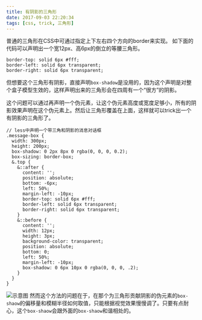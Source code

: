 ```yaml
---
title: 有阴影的三角形
date: 2017-09-03 22:20:34
tags: [css, trick, 三角形]
---
```

普通的三角形在CSS中可通过指定上下左右四个方向的border来实现。
如下面的代码可以声明出一个宽12px、高6px的倒立的等腰三角形。
```
border-top: solid 6px #fff;
border-left: solid 6px transparent;
border-right: solid 6px transparent;
```
但想要这个三角形有阴影，直接声明`box-shadow`是没用的，因为这个声明是对整个盒子模型生效的，这样声明出来的三角形会在四周有一个“很方”的阴影。

这个问题可以通过再声明一个伪元素，让这个伪元素高度或宽度足够小，所有的阴影效果声明在这个伪元素上。然后让三角形覆盖在上面，这样就可以trick出一个有阴影的三角形了。
```
// less中声明一个带三角和阴影的消息对话框
.message-box {
  width: 300px;
  height: 200px;
  box-shadow: 0 2px 8px 0 rgba(0, 0, 0, 0.2);
  box-sizing: border-box;
  &.top {
    &::after {
      content: '';
      position: absolute;
      bottom: -6px;
      left: 50%;
      margin-left: -10px;
      border-top: solid 6px #fff;
      border-left: solid 6px transparent;
      border-right: solid 6px transparent;
    }
    &::before {
      content: '';
      width: 12px;
      height: 3px;
      background-color: transparent;
      position: absolute;
      bottom: 0;
      left: 50%;
      margin-left: -10px;
      box-shadow: 0 6px 10px 0 rgba(0, 0, 0, .2);
    }
  }
}
```
![示意图](http://zoneke-img.b0.upaiyun.com/5f360db06ff47bfb370c787a116eaa9b.jpeg)
然而这个方法的问题在于，在那个为三角形贡献阴影的伪元素的`box-shaow`的偏移量和模糊半径如何取值，只能根据视觉效果慢慢调了。只要有点耐心，这个`box-shaow`会跟外面的`box-shaow`和谐相处的。
